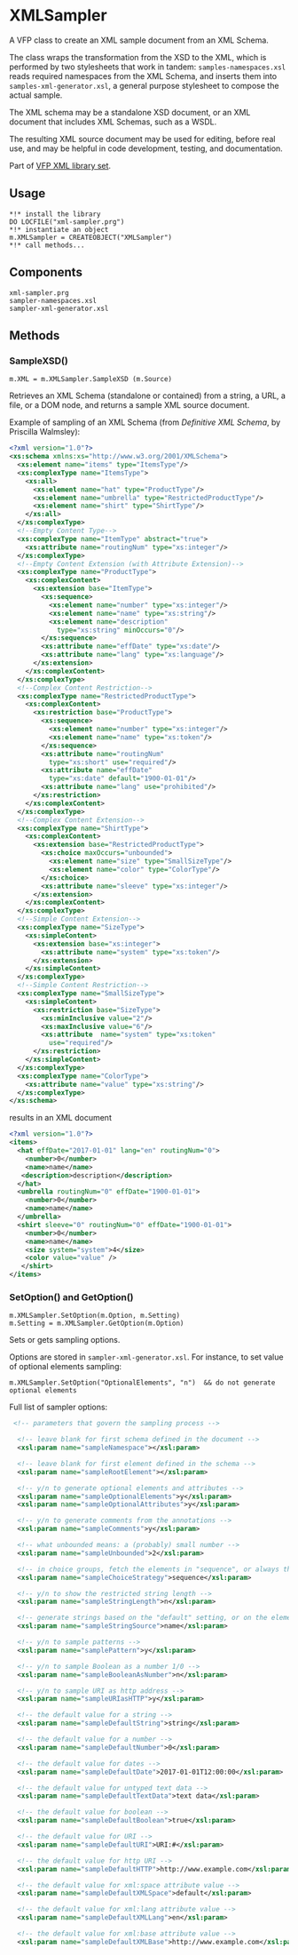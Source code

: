 # XMLSampler
A VFP class to create an XML sample document from an XML Schema.

The class wraps the transformation from the XSD to the XML, which is performed by two stylesheets that work in tandem: `samples-namespaces.xsl` reads required namespaces from the XML Schema, and inserts them into `samples-xml-generator.xsl`, a general purpose stylesheet to compose the actual sample.

The XML schema may be a standalone XSD document, or an XML document that includes XML Schemas, such as a WSDL.

The resulting XML source document may be used for editing, before real use, and may be helpful in code development, testing, and documentation.

Part of [VFP XML library set](README.md "VFP XML library set").

## Usage
```foxpro
*!* install the library
DO LOCFILE("xml-sampler.prg")
*!* instantiate an object
m.XMLSampler = CREATEOBJECT("XMLSampler")
*!* call methods...
```

## Components
```
xml-sampler.prg
sampler-namespaces.xsl
sampler-xml-generator.xsl
```

## Methods

### SampleXSD()
```foxpro
m.XML = m.XMLSampler.SampleXSD (m.Source)
```
Retrieves an XML Schema (standalone or contained) from a string, a URL, a file, or a DOM node, and returns a sample XML source document.

Example of sampling of an XML Schema (from *Definitive XML Schema*, by Priscilla Walmsley):
```xml
<?xml version="1.0"?>
<xs:schema xmlns:xs="http://www.w3.org/2001/XMLSchema">
  <xs:element name="items" type="ItemsType"/>
  <xs:complexType name="ItemsType">
    <xs:all>
      <xs:element name="hat" type="ProductType"/>
      <xs:element name="umbrella" type="RestrictedProductType"/>
      <xs:element name="shirt" type="ShirtType"/>
    </xs:all>
  </xs:complexType>
  <!--Empty Content Type-->
  <xs:complexType name="ItemType" abstract="true">
    <xs:attribute name="routingNum" type="xs:integer"/>
  </xs:complexType>
  <!--Empty Content Extension (with Attribute Extension)-->
  <xs:complexType name="ProductType">
    <xs:complexContent>
      <xs:extension base="ItemType">
        <xs:sequence>
          <xs:element name="number" type="xs:integer"/>
          <xs:element name="name" type="xs:string"/>
          <xs:element name="description"
            type="xs:string" minOccurs="0"/>
        </xs:sequence>
        <xs:attribute name="effDate" type="xs:date"/>
        <xs:attribute name="lang" type="xs:language"/>
      </xs:extension>
    </xs:complexContent>
  </xs:complexType>
  <!--Complex Content Restriction-->
  <xs:complexType name="RestrictedProductType">
    <xs:complexContent>
      <xs:restriction base="ProductType">
        <xs:sequence>
          <xs:element name="number" type="xs:integer"/>
          <xs:element name="name" type="xs:token"/>
        </xs:sequence>
        <xs:attribute name="routingNum"
          type="xs:short" use="required"/>
        <xs:attribute name="effDate"
          type="xs:date" default="1900-01-01"/>
        <xs:attribute name="lang" use="prohibited"/>
      </xs:restriction>
    </xs:complexContent>
  </xs:complexType>
  <!--Complex Content Extension-->
  <xs:complexType name="ShirtType">
    <xs:complexContent>
      <xs:extension base="RestrictedProductType">
        <xs:choice maxOccurs="unbounded">
          <xs:element name="size" type="SmallSizeType"/>
          <xs:element name="color" type="ColorType"/>
        </xs:choice>
        <xs:attribute name="sleeve" type="xs:integer"/>
      </xs:extension>
    </xs:complexContent>
  </xs:complexType>
  <!--Simple Content Extension-->
  <xs:complexType name="SizeType">
    <xs:simpleContent>
      <xs:extension base="xs:integer">
        <xs:attribute name="system" type="xs:token"/>
      </xs:extension>
    </xs:simpleContent>
  </xs:complexType>
  <!--Simple Content Restriction-->
  <xs:complexType name="SmallSizeType">
    <xs:simpleContent>
      <xs:restriction base="SizeType">
        <xs:minInclusive value="2"/>
        <xs:maxInclusive value="6"/>
        <xs:attribute  name="system" type="xs:token"
          use="required"/>
      </xs:restriction>
    </xs:simpleContent>
  </xs:complexType>
  <xs:complexType name="ColorType">
    <xs:attribute name="value" type="xs:string"/>
  </xs:complexType>
</xs:schema>
```
results in an XML document
```xml
<?xml version="1.0"?>
<items>
  <hat effDate="2017-01-01" lang="en" routingNum="0">
    <number>0</number>
    <name>name</name>
   <description>description</description>
  </hat>
  <umbrella routingNum="0" effDate="1900-01-01">
    <number>0</number>
    <name>name</name>
  </umbrella>
  <shirt sleeve="0" routingNum="0" effDate="1900-01-01">
    <number>0</number>
    <name>name</name>
    <size system="system">4</size>
    <color value="value" />
   </shirt>
</items>
```

### SetOption() and GetOption()
```foxpro
m.XMLSampler.SetOption(m.Option, m.Setting)
m.Setting = m.XMLSampler.GetOption(m.Option)
```
Sets or gets sampling options.

Options are stored in `sampler-xml-generator.xsl`. For instance, to set value of optional elements sampling:

```foxpro
m.XMLSampler.SetOption("OptionalElements", "n")  && do not generate optional elements
```
Full list of sampler options:
```xml
 <!-- parameters that govern the sampling process -->

  <!-- leave blank for first schema defined in the document -->
  <xsl:param name="sampleNamespace"></xsl:param>

  <!-- leave blank for first element defined in the schema -->
  <xsl:param name="sampleRootElement"></xsl:param>

  <!-- y/n to generate optional elements and attributes -->
  <xsl:param name="sampleOptionalElements">y</xsl:param>
  <xsl:param name="sampleOptionalAttributes">y</xsl:param>

  <!-- y/n to generate comments from the annotations -->
  <xsl:param name="sampleComments">y</xsl:param>

  <!-- what unbounded means: a (probably) small number -->
  <xsl:param name="sampleUnbounded">2</xsl:param>

  <!-- in choice groups, fetch the elements in "sequence", or always the "first", or "comment" all others -->
  <xsl:param name="sampleChoiceStrategy">sequence</xsl:param>

  <!-- y/n to show the restricted string length -->
  <xsl:param name="sampleStringLength">n</xsl:param>

  <!-- generate strings based on the "default" setting, or on the element/attribute "name"  -->
  <xsl:param name="sampleStringSource">name</xsl:param>

  <!-- y/n to sample patterns -->
  <xsl:param name="samplePattern">y</xsl:param>

  <!-- y/n to sample Boolean as a number 1/0 -->
  <xsl:param name="sampleBooleanAsNumber">n</xsl:param>

  <!-- y/n to sample URI as http address -->
  <xsl:param name="sampleURIasHTTP">y</xsl:param>

  <!-- the default value for a string -->
  <xsl:param name="sampleDefaultString">string</xsl:param>

  <!-- the default value for a number -->
  <xsl:param name="sampleDefaultNumber">0</xsl:param>

  <!-- the default value for dates -->
  <xsl:param name="sampleDefaultDate">2017-01-01T12:00:00</xsl:param>

  <!-- the default value for untyped text data -->
  <xsl:param name="sampleDefaultTextData">text data</xsl:param>

  <!-- the default value for boolean -->
  <xsl:param name="sampleDefaultBoolean">true</xsl:param>

  <!-- the default value for URI -->
  <xsl:param name="sampleDefaultURI">URI:#</xsl:param>

  <!-- the default value for http URI -->
  <xsl:param name="sampleDefaultHTTP">http://www.example.com</xsl:param>

  <!-- the default value for xml:space attribute value -->
  <xsl:param name="sampleDefaultXMLSpace">default</xsl:param>

  <!-- the default value for xml:lang attribute value -->
  <xsl:param name="sampleDefaultXMLLang">en</xsl:param>

  <!-- the default value for xml:base attribute value -->
  <xsl:param name="sampleDefaultXMLBase">http://www.example.com</xsl:param>
```
